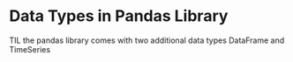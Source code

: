 # Data Types in Pandas Library

TIL the pandas library comes with two additional data types DataFrame and TimeSeries
